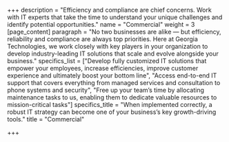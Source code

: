 +++
description = "Efficiency and compliance are chief concerns. Work with IT experts that take the time to understand your unique challenges and identify potential opportunities."
name = "Commercial"
weight = 3
[page_content]
paragraph = "No two businesses are alike — but efficiency, reliability and compliance are always top priorities. Here at Georgia Technologies, we work closely with key players in your organization to develop industry-leading IT solutions that scale and evolve alongside your business."
specifics_list = ["Develop fully customized IT solutions that empower your employees, increase efficiencies, improve customer experience and ultimately boost your bottom line", "Access end-to-end IT support that covers everything from managed services and consultation to phone systems and security", "Free up your team’s time by allocating maintenance tasks to us, enabling them to dedicate valuable resources to mission-critical tasks"]
specifics_title = "When implemented correctly, a robust IT strategy can become one of your business’s key growth-driving tools."
title = "Commercial"

+++
